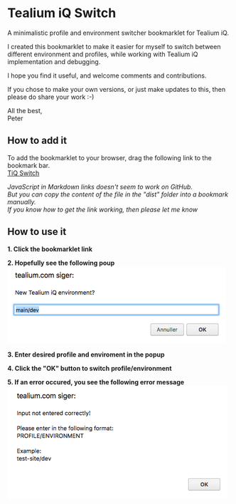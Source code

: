 

# Tealium iQ Switch
A minimalistic profile and environment switcher bookmarklet for Tealium iQ.

I created this bookmarklet to make it easier for myself to switch between different environment and profiles, while working with Tealium iQ implementation and debugging.

I hope you find it useful, and welcome comments and contributions.

If you chose to make your own versions, or just make updates to this, then please do share your work :-)

All the best,  
Peter

## How to add it
To add the bookmarklet to your browser, drag the following link to the bookmark bar.  
[TiQ Switch](javascript:void%20function(){if(%22object%22==typeof%20utag){var%20t=prompt(%22New%20Tealium%20iQ%20environment%3F%22,utag.data[%22ut.profile%22]+%22/dev%22);if(/^(\w|[-_])*\/(\w||[-_])*$/.test(t)){for(var%20e=document.cookie.split(/=[^;]*(%3F:;\s*|$)/),a=0;a%3Ce.length;a++)/^utag_env_/.test(e[a])%26%26(document.cookie=e[a]+%22=;%20expires=Thu,%2001%20Jan%201970%2000:00:00%20GMT;%20path=/%22);document.cookie=%22utag_env_%22+utag.data[%22ut.account%22]+%22_%22+utag.data[%22ut.profile%22]+%22=//tags.tiqcdn.com/utag/%22+utag.data[%22ut.account%22]+%22/%22+t+%22/utag.js%22,window.location.reload()}else%20alert(%22Input%20not%20entered%20correctly!\r\rPlease%20enter%20in%20the%20following%20format:\rPROFILE/ENVIRONMENT\r\rExample:\rtest-site/dev\r%22)}else%20alert(%22Telium%20iQ%20not%20found%20on%20page!%22)}();)

*JavaScript in Markdown links doesn't seem to work on GitHub.  
But you can copy the content of the file in the "dist" folder into a bookmark manually.  
If you know how to get the link working, then please let me know*

## How to use it

**1. Click the bookmarklet link**

**2. Hopefully see the following poup**  
![TiQ Switch - Popup](https://github.com/pmeyerdk/tiq-switch/blob/master/docs/tiq-switch-popup.png?raw=true)

**3. Enter desired profile and enviroment in the popup**

**4. Click the "OK" button to switch profile/environment**

**5. If an error occured, you see the following error message**  
![TiQ Switch - Error](https://github.com/pmeyerdk/tiq-switch/blob/master/docs/tiq-switch-error.png?raw=true)

